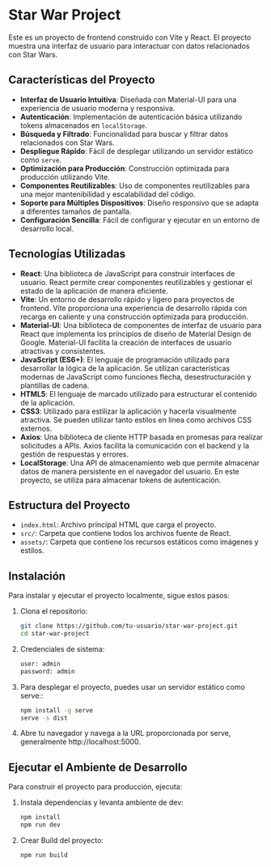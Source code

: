 # Star War Project

Este es un proyecto de frontend construido con Vite y React. El proyecto muestra una interfaz de usuario para interactuar con datos relacionados con Star Wars.

## Características del Proyecto

- **Interfaz de Usuario Intuitiva**: Diseñada con Material-UI para una experiencia de usuario moderna y responsiva.
- **Autenticación**: Implementación de autenticación básica utilizando tokens almacenados en `localStorage`.
- **Búsqueda y Filtrado**: Funcionalidad para buscar y filtrar datos relacionados con Star Wars.
- **Despliegue Rápido**: Fácil de desplegar utilizando un servidor estático como `serve`.
- **Optimización para Producción**: Construcción optimizada para producción utilizando Vite.
- **Componentes Reutilizables**: Uso de componentes reutilizables para una mejor mantenibilidad y escalabilidad del código.
- **Soporte para Múltiples Dispositivos**: Diseño responsivo que se adapta a diferentes tamaños de pantalla.
- **Configuración Sencilla**: Fácil de configurar y ejecutar en un entorno de desarrollo local.

## Tecnologías Utilizadas

- **React**: Una biblioteca de JavaScript para construir interfaces de usuario. React permite crear componentes reutilizables y gestionar el estado de la aplicación de manera eficiente.
- **Vite**: Un entorno de desarrollo rápido y ligero para proyectos de frontend. Vite proporciona una experiencia de desarrollo rápida con recarga en caliente y una construcción optimizada para producción.
- **Material-UI**: Una biblioteca de componentes de interfaz de usuario para React que implementa los principios de diseño de Material Design de Google. Material-UI facilita la creación de interfaces de usuario atractivas y consistentes.
- **JavaScript (ES6+)**: El lenguaje de programación utilizado para desarrollar la lógica de la aplicación. Se utilizan características modernas de JavaScript como funciones flecha, desestructuración y plantillas de cadena.
- **HTML5**: El lenguaje de marcado utilizado para estructurar el contenido de la aplicación.
- **CSS3**: Utilizado para estilizar la aplicación y hacerla visualmente atractiva. Se pueden utilizar tanto estilos en línea como archivos CSS externos.
- **Axios**: Una biblioteca de cliente HTTP basada en promesas para realizar solicitudes a APIs. Axios facilita la comunicación con el backend y la gestión de respuestas y errores.
- **LocalStorage**: Una API de almacenamiento web que permite almacenar datos de manera persistente en el navegador del usuario. En este proyecto, se utiliza para almacenar tokens de autenticación.

## Estructura del Proyecto

- `index.html`: Archivo principal HTML que carga el proyecto.
- `src/`: Carpeta que contiene todos los archivos fuente de React.
- `assets/`: Carpeta que contiene los recursos estáticos como imágenes y estilos.

## Instalación

Para instalar y ejecutar el proyecto localmente, sigue estos pasos:

1. Clona el repositorio:
   ```sh
   git clone https://github.com/tu-usuario/star-war-project.git
   cd star-war-project

2. Credenciales de sistema:
   ```sh
   user: admin
   password: admin

3. Para desplegar el proyecto, puedes usar un servidor estático como serve::
   ```sh
   npm install -g serve
   serve -s dist

4. Abre tu navegador y navega a la URL proporcionada por serve, generalmente http://localhost:5000.

## Ejecutar el Ambiente de Desarrollo

Para construir el proyecto para producción, ejecuta:

1. Instala dependencias y levanta ambiente de dev:
   ```sh
   npm install
   npm run dev

1. Crear Build del proyecto:
   ```sh
   npm run build